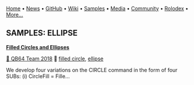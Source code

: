 [Home](https://qb64.com) • [News](../news.md) • [GitHub](../github.md) • [Wiki](../wiki.md) • [Samples](../samples.md) • [Media](../media.md) • [Community](../community.md) • [Rolodex](../rolodex.md) • [More...](../more.md)

## SAMPLES: ELLIPSE

**[Filled Circles and Ellipses](filled-circles-and-ellipses/index.md)**

[🐝 QB64 Team 2018](qb64-team-2018.md) 🔗 [filled circle](filled-circle.md), [ellipse](ellipse.md)

We develop four variations on the CIRCLE command in the form of four SUBs: (i) CircleFill = Fille...
